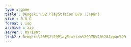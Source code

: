 ```yaml
---
type : game
title : Dengeki PS2 PlayStation D70 (Japan)
size : 3.8 G
format : iso
archive : zip
server : myrient
link2 : Dengeki%20PS2%20PlayStation%20D70%20%28Japan%29
---
```

